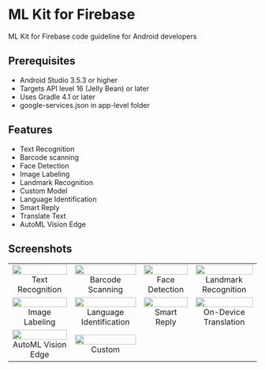 # ML Kit for Firebase
ML Kit for Firebase code guideline for Android developers

## Prerequisites
* Android Studio 3.5.3 or higher
* Targets API level 16 (Jelly Bean) or later
* Uses Gradle 4.1 or later
* google-services.json in app-level folder

## Features
* Text Recognition
* Barcode scanning
* Face Detection
* Image Labeling
* Landmark Recognition
* Custom Model
* Language Identification
* Smart Reply
* Translate Text
* AutoML Vision Edge

## Screenshots
<table width="100%">
	<tr>
		<td align="center">
			<img src="https://user-images.githubusercontent.com/1763410/42051753-174e1d04-7b37-11e8-82d0-b2f8d7370b8b.png" width="100%">
			Text Recognition
		</td>
		<td align="center">
			<img src="https://user-images.githubusercontent.com/1763410/42051785-281f8fc8-7b37-11e8-9fb7-afba8dcbbd43.png" width="100%">
			Barcode Scanning
		</td>
		<td align="center">
			<img src="https://user-images.githubusercontent.com/1763410/42051803-358831ce-7b37-11e8-9a05-dc67dbf7a931.png" width="100%">
			Face Detection
		</td>
		<td align="center">
			<img src="https://user-images.githubusercontent.com/1763410/42051851-5c0a67b8-7b37-11e8-92e1-44fb8b785668.png" width="100%">
			Landmark Recognition
		</td>
	</tr>
	<tr>
		<td align="center">
			<img src="https://user-images.githubusercontent.com/1763410/58763432-eb37f100-8584-11e9-9527-2dfba60db14b.png" width="100%">
			Image Labeling
		</td>
		<td align="center">
			<img src="https://user-images.githubusercontent.com/1763410/56343420-ebeb1280-61e4-11e9-8529-83342d1bdd10.png" width="100%">
			Language Identification
		</td>
		<td align="center">
			<img src="https://user-images.githubusercontent.com/1763410/56341810-6e250800-61e0-11e9-9752-d87ed6340d90.png" width="100%">
			Smart Reply
		</td>
    	<td align="center">
    		<img src="https://user-images.githubusercontent.com/1763410/57792166-9284ed80-7768-11e9-8de3-472a163bb9ff.png" width="100%">
    		On-Device Translation
    	</td>
	</tr>
	<tr>
		<td align="center">
			<img src="https://user-images.githubusercontent.com/1763410/58763092-0e60a180-8581-11e9-951b-6282d22fdb95.png" width="100%">
			AutoML Vision Edge
		</td>
		<td align="center">
			<img src="https://user-images.githubusercontent.com/1763410/42051837-4bdec4ec-7b37-11e8-8f9e-a6b4865c2c16.png" width="100%">
			Custom
		</td>
		<td></td>
		<td></td>
  	</tr>
</table>
